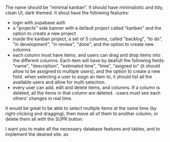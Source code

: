 The name should be "minimal kanban". It should have minimalistic and tidy, clean UI, dark themed. It shoul have  the following features:
- login with supabase auth
- a "projects" side banner with a default project called "kanban" and the option to create a new project
- inside the kanban project, a set of 5 columns, called "backlog", "to do", "in development", "in review", "done", and the option to create new columns
- each column must have items, and users can drag and drop items into the different columns. Each item will have by deafult the following fields: "name", "description",  "estimated time", "time", "asigned to" (it should allow to be assigned to multiple users), and  the option to create a new field.
when selecting a user to asign an item to, it should list all the available users and allow for multi selection.
- every user can add, edit and delete items, and columns. If a column is deleted, all the items in that column are deleted.
-users must see each others' changes in real time.

It would be great to be able to select multiple items at the same time (by right-clicking and dragging), then move all of them to another column, or delete them all with the SUPR button.

I want you to make all the necessary database features and tables, and to implement the desired site. 
as